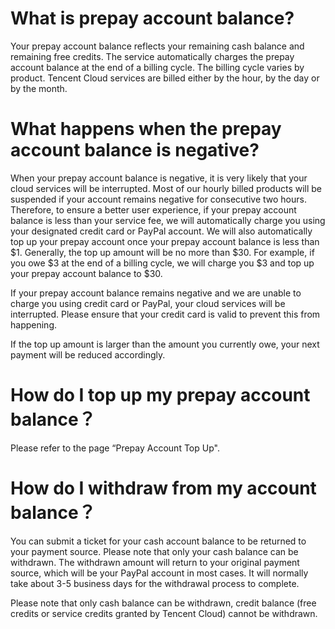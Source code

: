 
# What is prepay account balance?
Your prepay account balance reflects your remaining cash balance and remaining free credits. The service automatically charges the prepay account balance at the end of a billing cycle. The billing cycle varies by product. Tencent Cloud services are billed either by the hour, by the day or by the month.

# What happens when the prepay account balance is negative?
When your prepay account balance is negative, it is very likely that your cloud services will be interrupted. Most of our hourly billed products will be suspended if your account remains negative for consecutive two hours. Therefore, to ensure a better user experience, if your prepay account balance is less than your service fee, we will automatically charge you using your designated credit card or PayPal account. We will also automatically top up your prepay account once your prepay account balance is less than $1. Generally, the top up amount will be no more than $30. For example, if you owe $3 at the end of a billing cycle, we will charge you $3 and top up your prepay account balance to $30.

If your prepay account balance remains negative and we are unable to charge you using credit card or PayPal, your cloud services will be interrupted. Please ensure that your credit card is valid to prevent this from happening.

If the top up amount is larger than the amount you currently owe, your next payment will be reduced accordingly. 

# How do I top up my prepay account balance？
Please refer to the page “Prepay Account Top Up".

# How do I withdraw from my account balance？
You can submit a ticket for your cash account balance to be returned to your payment source. Please note that only your cash balance can be withdrawn. The withdrawn amount will return to your original payment source, which will be your PayPal account in most cases. It will normally take about 3-5 business days for the withdrawal process to complete.

Please note that only cash balance can be withdrawn, credit balance (free credits or service credits granted by Tencent Cloud) cannot be withdrawn.

